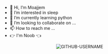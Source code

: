 - 👋 Hi, I’m Moajjem
- 👀 I’m interested in sleep 
- 🌱 I’m currently learning python
- 💞️ I’m looking to collaborate on ...
- 📫 How to reach me ...
- 👉 I'm Noob 👈

<!---
Moajjem404/Moajjem404 is a ✨ special ✨ repository because its `README.md` (this file) appears on your GitHub profile.
You can click the Preview link to take a look at your changes.
--->

<p align="center"> <img src="https://komarev.com/ghpvc/?Moajjem404=GITHUB-USERNAME&label=Profile%20views&color=ce9927&style=flat" alt="GITHUB-USERNAME" /> </p>
